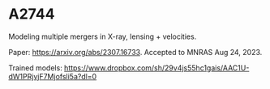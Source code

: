 # A2744
Modeling multiple mergers in X-ray, lensing + velocities.

Paper: https://arxiv.org/abs/2307.16733. Accepted to MNRAS Aug 24, 2023.

Trained models: https://www.dropbox.com/sh/29v4js55hc1gais/AAC1U-dW1PRjvjF7Mjofsli5a?dl=0 
